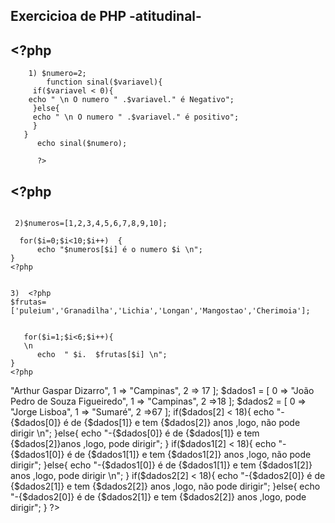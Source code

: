 ## Exercicioa de PHP -atitudinal-

## <?php
```
    1) $numero=2;     
        function sinal($variavel){  
     if($variavel < 0){  
    echo " \n O numero " .$variavel." é Negativo";    
     }else{
     echo " \n O numero " .$variavel." é positivo";
     }
   }
      echo sinal($numero);
      
      ?>
```
     



## <?php
```

 2)$numeros=[1,2,3,4,5,6,7,8,9,10];                                                                                                                                                                                                                       

  for($i=0;$i<10;$i++)  {
      echo "$numeros[$i] é o numero $i \n";
}
<?php


3)  <?php
$frutas=['puleium','Granadilha','Lichia','Longan','Mangostao','Cherimoia'];


   for($i=1;$i<6;$i++){
   \n
      echo  " $i.  $frutas[$i] \n";
}
<?php
```

<?php
5) $dados = [
        0 => "Arthur Gaspar Dizarro",
        1 => "Campinas",
        2 => 17
      
        ];
        
        $dados1 = [
        0 => "João Pedro de Souza Figueiredo",
        1 => "Campinas",
        2 =>18
      
        ];
        
        $dados2 = [
        0 => "Jorge Lisboa",
        1 => "Sumaré",
        2 =>67
      
        ];
        
        if($dados[2] < 18){

            echo "-{$dados[0]} é de {$dados[1]} e tem {$dados[2]} anos ,logo, não pode dirigir \n";
        }else{
            echo "-{$dados[0]} é de {$dados[1]} e tem {$dados[2]}anos ,logo, pode dirigir";
        }
        
        if($dados1[2] < 18){

            echo "-{$dados1[0]} é de {$dados1[1]} e tem {$dados1[2]} anos ,logo, não pode dirigir";
        }else{
            echo "-{$dados1[0]} é de {$dados1[1]} e tem {$dados1[2]} anos ,logo, pode dirigir \n";
        }
        
        if($dados2[2] < 18){

            echo "-{$dados2[0]} é de {$dados2[1]} e tem {$dados2[2]} anos ,logo, não pode dirigir";
        }else{
            echo "-{$dados2[0]} é de {$dados2[1]} e tem {$dados2[2]} anos ,logo, pode dirigir";
        }
    
    
?>

